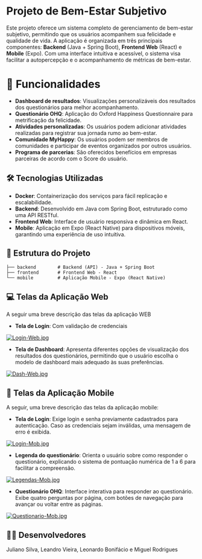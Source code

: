 # Projeto de Bem-Estar Subjetivo

Este projeto oferece um sistema completo de gerenciamento de bem-estar subjetivo, permitindo que os usuários acompanhem sua felicidade e qualidade de vida. A aplicação é organizada em três principais componentes: **Backend** (Java + Spring Boot), **Frontend Web** (React) e **Mobile** (Expo). Com uma interface intuitiva e acessível, o sistema visa facilitar a autopercepção e o acompanhamento de métricas de bem-estar.

# 🧩 Funcionalidades

- **Dashboard de resultados**: Visualizações personalizáveis dos resultados dos questionários para melhor acompanhamento.
- **Questionário OHQ**: Aplicação do Oxford Happiness Questionnaire para metrificação da felicidade.
- **Atividades personalizadas**: Os usuários podem adicionar atividades realizadas para registrar sua jornada rumo ao bem-estar.
- **Comunidade MyHappy**: Os usuários podem ser membros de comunidades e participar de eventos organizados por outros usuários.
- **Programa de parcerias**: São oferecidos benefícios em empresas parceiras de acordo com o Score do usuário.

## 🛠 Tecnologias Utilizadas

- **Docker**: Containerização dos serviços para fácil replicação e escalabilidade.
- **Backend**: Desenvolvido em Java com Spring Boot, estruturado como uma API RESTful.
- **Frontend Web**: Interface de usuário responsiva e dinâmica em React.
- **Mobile**: Aplicação em Expo (React Native) para dispositivos móveis, garantindo uma experiência de uso intuitiva.

## 📂 Estrutura do Projeto

```plaintext
├── backend        # Backend (API) - Java + Spring Boot
├── frontend       # Frontend Web - React
└── mobile         # Aplicação Mobile - Expo (React Native)
```

## 💻 Telas da Aplicação Web

A seguir uma breve descrição das telas da aplicação WEB

- **Tela de Login**: Com validação de credenciais

[![Login-Web.jpg](https://i.postimg.cc/jjjNQzv7/Login-Web.jpg)](https://postimg.cc/Js9GRHfr)

- **Tela de Dashboard**: Apresenta diferentes opções de visualização dos resultados dos questionários, permitindo que o usuário escolha o modelo de dashboard mais adequado às suas preferências.

[![Dash-Web.jpg](https://i.postimg.cc/0ynDwtGv/Dash-Web.jpg)](https://postimg.cc/CRZRys6r)

## 📱 Telas da Aplicação Mobile

A seguir, uma breve descrição das telas da aplicação mobile:

- **Tela de Login**: Exige login e senha previamente cadastrados para autenticação. Caso as credenciais sejam inválidas, uma mensagem de erro é exibida.

[![Login-Mob.jpg](https://i.postimg.cc/xdsvWsq5/Login-Mob.jpg)](https://postimg.cc/2qZLW7QL)

- **Legenda do questionário**: Orienta o usuário sobre como responder o questionário, explicando o sistema de pontuação numérica de 1 a 6 para facilitar a compreensão.

[![Legendas-Mob.jpg](https://i.postimg.cc/zfDw2mD3/Legendas-Mob.jpg)](https://postimg.cc/jD9JCF7r)

- **Questionário OHQ**: Interface interativa para responder ao questionário. Exibe quatro perguntas por página, com botões de navegação para avançar ou voltar entre as páginas.

[![Questionario-Mob.jpg](https://i.postimg.cc/8s8s2vht/Questionario-Mob.jpg)](https://postimg.cc/XB8VFp1C)

## 🧑‍💻 Desenvolvedores

Juliano Silva, Leandro Vieira, Leonardo Bonifácio e Miguel Rodrigues
